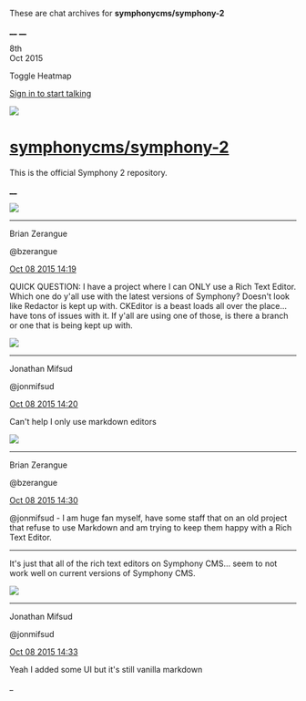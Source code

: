 These are chat archives for **symphonycms/symphony-2**

[__](/symphonycms/symphony-2/archives/2015/10/09)
[__](/symphonycms/symphony-2/archives/2015/10/07)

8th  
Oct 2015

Toggle Heatmap

[Sign in to start talking](/login?action=login&button=archive-login)

![](https://avatars-02.gitter.im/group/iv/3/57542c45c43b8c601977197e?s=48)

#  [symphonycms/symphony-2](/symphonycms/symphony-2)

This is the official Symphony 2 repository.

[ __ ](/orgs/symphonycms/rooms "More symphonycms rooms" )

![](https://avatars0.githubusercontent.com/u/27163?v=3&s=30)

__ __

Brian Zerangue

@bzerangue

[Oct 08 2015
14:19](https://gitter.im/symphonycms/symphony-2?at=56167b589a2cfa1347acbbd8 ""
)

QUICK QUESTION: I have a project where I can ONLY use a Rich Text Editor.
Which one do y'all use with the latest versions of Symphony? Doesn't look like
Redactor is kept up with. CKEditor is a beast loads all over the place... have
tons of issues with it. If y'all are using one of those, is there a branch or
one that is being kept up with.

![](https://avatars1.githubusercontent.com/u/859775?v=3&s=30)

__ __

Jonathan Mifsud

@jonmifsud

[Oct 08 2015
14:20](https://gitter.im/symphonycms/symphony-2?at=56167bb2590f5b032acfc5a1 ""
)

Can't help I only use markdown editors

![](https://avatars0.githubusercontent.com/u/27163?v=3&s=30)

__ __

Brian Zerangue

@bzerangue

[Oct 08 2015
14:30](https://gitter.im/symphonycms/symphony-2?at=56167e1a590f5b032acfc631 ""
)

@jonmifsud \- I am huge fan myself, have some staff that on an old project
that refuse to use Markdown and am trying to keep them happy with a Rich Text
Editor.

__ __

It's just that all of the rich text editors on Symphony CMS... seem to not
work well on current versions of Symphony CMS.

![](https://avatars1.githubusercontent.com/u/859775?v=3&s=30)

__ __

Jonathan Mifsud

@jonmifsud

[Oct 08 2015
14:33](https://gitter.im/symphonycms/symphony-2?at=56167eae7e53d02c09d089ea ""
)

Yeah I added some UI but it's still vanilla markdown

_

